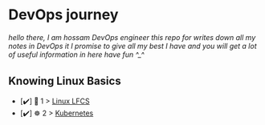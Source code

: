# DevOps journey

###### hello there, I am hossam DevOps engineer   this repo for writes down all my notes in DevOps  it I promise to give all my best I have and you will get a lot of useful information in  here have fun ^_^ 

## Knowing Linux Basics

- [✔️] 🐧 1  > [Linux LFCS](linux/LinuxCommands.md)
- [✔️] ☸️ 2  > [Kubernetes](linux/kubernetes.md)
